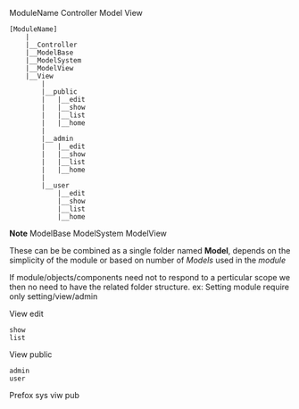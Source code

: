ModuleName
	Controller
	Model
	View




	[ModuleName]
		|
		|__Controller
		|__ModelBase
		|__ModelSystem
		|__ModelView
		|__View
			|
			|__public
			|	|__edit
			|	|__show
			|	|__list
			|	|__home
			|
			|__admin
			|	|__edit
			|	|__show
			|	|__list
			|	|__home
			|
			|__user
				|__edit
				|__show
				|__list
				|__home
			



**Note**
ModelBase
ModelSystem
ModelView

These can be be combined as a single folder named **Model**, depends on the simplicity of the module or
based on number of *Models* used in the *module*

If module/objects/components need not to respond to a perticular scope we then no need to have the related folder structure.
ex: Setting module require only setting/view/admin



View
	edit
		
	show
	list

View
	public
		
	admin
	user



Prefox
<module>
sys
viw
pub
